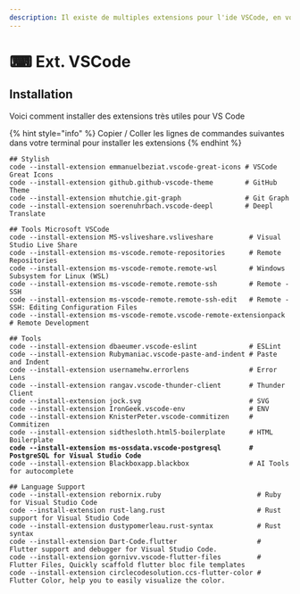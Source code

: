 ```yaml
---
description: Il existe de multiples extensions pour l'ide VSCode, en voici quelques unes
---
```


# ⌨ Ext. VSCode

## Installation

Voici comment installer des extensions très utiles pour VS Code

{% hint style="info" %}
Copier / Coller les lignes de commandes suivantes dans votre terminal pour installer les extensions
{% endhint %}

<pre class="language-bash"><code class="lang-bash">## Stylish
code --install-extension emmanuelbeziat.vscode-great-icons # VSCode Great Icons
code --install-extension github.github-vscode-theme        # GitHub Theme
code --install-extension mhutchie.git-graph                # Git Graph
code --install-extension soerenuhrbach.vscode-deepl        # Deepl Translate

## Tools Microsoft VSCode
code --install-extension MS-vsliveshare.vsliveshare         # Visual Studio Live Share
code --install-extension ms-vscode.remote-repositories      # Remote Repositories
code --install-extension ms-vscode-remote.remote-wsl        # Windows Subsystem for Linux (WSL)
code --install-extension ms-vscode-remote.remote-ssh        # Remote - SSH
code --install-extension ms-vscode-remote.remote-ssh-edit   # Remote - SSH: Editing Configuration Files
code --install-extension ms-vscode-remote.vscode-remote-extensionpack # Remote Development

## Tools
code --install-extension dbaeumer.vscode-eslint             # ESLint
code --install-extension Rubymaniac.vscode-paste-and-indent # Paste and Indent
code --install-extension usernamehw.errorlens               # Error Lens
code --install-extension rangav.vscode-thunder-client       # Thunder Client
code --install-extension jock.svg                           # SVG
code --install-extension IronGeek.vscode-env                # ENV
code --install-extension KnisterPeter.vscode-commitizen     # Commitizen
code --install-extension sidthesloth.html5-boilerplate      # HTML Boilerplate
<strong>code --install-extension ms-ossdata.vscode-postgresql       # PostgreSQL for Visual Studio Code
</strong>code --install-extension Blackboxapp.blackbox               # AI Tools for autocomplete 

## Language Support
code --install-extension rebornix.ruby                        # Ruby for Visual Studio Code
code --install-extension rust-lang.rust                       # Rust support for Visual Studio Code
code --install-extension dustypomerleau.rust-syntax           # Rust syntax
code --install-extension Dart-Code.flutter                    # Flutter support and debugger for Visual Studio Code.
code --install-extension gornivv.vscode-flutter-files         # Flutter Files, Quickly scaffold flutter bloc file templates
code --install-extension circlecodesolution.ccs-flutter-color # Flutter Color, help you to easily visualize the color.
</code></pre>
